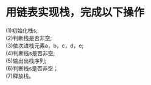 # 用链表实现栈，完成以下操作
(1)初始化栈s;  
(2)判断栈是否非空;  
(3)依次进栈元素a，b，c，d，e;  
(4)判断栈s是否非空;  
(5)输出出栈序列;  
(6)判断栈s是否非空；  
(7)释放栈。 

